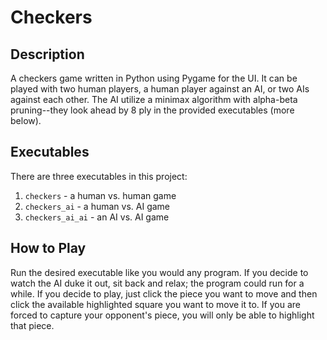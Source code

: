 # Checkers

## Description

A checkers game written in Python using Pygame for the UI. It can be played with two human players, a human player against an AI, or two AIs against each other. The AI utilize a minimax algorithm with alpha-beta pruning--they look ahead by 8 ply in the provided executables (more below).

## Executables

There are three executables in this project:

1. `checkers` - a human vs. human game
2. `checkers_ai` - a human vs. AI game
3. `checkers_ai_ai` - an AI vs. AI game

## How to Play

Run the desired executable like you would any program. If you decide to watch the AI duke it out, sit back and relax; the program could run for a while. If you decide to play, just click the piece you want to move and then click the available highlighted square you want to move it to. If you are forced to capture your opponent's piece, you will only be able to highlight that piece.
